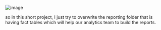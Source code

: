 ![image](https://github.com/user-attachments/assets/27827fb8-2a11-4d6e-90e5-a01e90361796)


so in this short project, I just try to overwrite the reporting folder that is having fact tables which will help our analytics team to build the reports.

